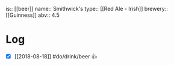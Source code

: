 is:: [[beer]]
name:: Smithwick's
type:: [[Red Ale - Irish]]
brewery:: [[Guinness]]
abv:: 4.5

# Log
- [x] [[2018-08-18]] #do/drink/beer 👍
